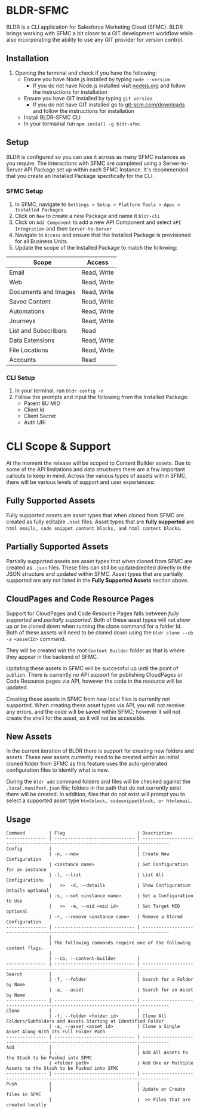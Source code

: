 # BLDR-SFMC

BLDR is a CLI application for Salesforce Marketing Cloud (SFMC). BLDR brings working with SFMC a bit closer to a GIT development workflow while also incorporating the ability to use any GIT provider for version control.

## Installation

1. Opening the terminal and check if you have the following:
    - Ensure you have Node.js installed by typing `node --version`
        - If you do not have Node.js installed visit [nodejs.org]() and follow the instructions for installation
    - Ensure you have GIT installed by typing `git version`
        - If you do not have GIT installed go to [git-scm.com/downloads]() and follow the instructions for installation
    - Install BLDR-SFMC CLI
    - In your termainal run `npm install -g bldr-sfmc`

## Setup

BLDR is configured so you can use it across as many SFMC instances as you require. The interactions with SFMC are completed using a Server-to-Server API Package set up within each SFMC Instance. It's recommended that you create an Installed Package specifically for the CLI.

### SFMC Setup

1. In SFMC, navigate to `Settings > Setup > Platform Tools > Apps > Installed Packages`
2. Click on `New` to create a new Package and name it `bldr-cli`
3. Click on `Add Component` to add a new API Component and select `API Integration` and then `Server-to-Server`
4. Navigate to `Access` and ensure that the Installed Package is provisioned for all Business Units.
5. Update the scope of the Installed Package to match the following:

| Scope                | Access      |
| -------------------- | ----------- |
| Email                | Read, Write |
| Web                  | Read, Write |
| Documents and Images | Read, Write |
| Saved Content        | Read, Write |
| Automations          | Read, Write |
| Journeys             | Read, Write |
| List and Subscribers | Read        |
| Data Extensions      | Read, Write |
| File Locations       | Read, Write |
| Accounts             | Read        |

### CLI Setup

1. In your terminal, run `bldr config -n`
2. Follow the prompts and input the following from the Installed Package:
    - Parent BU MID
    - Client Id
    - Client Secret
    - Auth URI

# CLI Scope & Support

At the moment the release will be scoped to Content Builder assets. Due to some of the API limitations and data structures there are a few important callouts to keep in mind.
Across the various types of assets within SFMC, there will be various levels of support and user experiences:

## Fully Supported Assets

Fully supported assets are asset types that when cloned from SFMC are created as fully editable `.html` files.
Asset types that are **fully supported** are `html emails, code snippet content blocks, and html content blocks`.

## Partially Supported Assets

Partially supported assets are asset types that when cloned from SFMC are created as `.json` files. These files can still be updated/edited directly in the JSON structure and updated within SFMC. Asset types that are partially supported are any not listed in the **Fully Supported Assets** section above.

## CloudPages and Code Resource Pages

Support for CloudPages and Code Resource Pages falls between _fully supported_ and _partially supported_.
Both of these asset types will not show up or be cloned down when running the clone command for a folder Id. Both of these assets will need to be cloned down using the `bldr clone --cb -a <assetId>` command.

They will be created win the root `Content Builder` folder as that is where they appear in the backend of SFMC.

Updating these assets in SFMC will be successful up until the point of `publish`. There is currently no API support for publishing CloudPages or Code Resource pages via API, however the code in the resource will be updated.

Creating these assets in SFMC from new local files is currently not supported. When creating these asset types via API, you will not receive any errors, and the code will be saved within SFMC; however it will not create the shell for the asset, so it will not be accessible.

## New Assets

In the current iteration of BLDR there is support for creating new folders and assets. These new assets currently need to be created within an initial cloned folder from SFMC as this feature uses the auto-generated configuration files to identify what is new.

During the `bldr add` command folders and files will be checked against the `.local.manifest.json` file; folders in the path that do not currently exist there will be created. In addition, files that do not exist will prompt you to select a supported asset type `htmlblock, codesnippetblock, or htmlemail`.


## Usage

```
Command         | Flag                           | Description
--------------- | ------------------------------ | --------------------------------------------------------------------------------
Config          |                                |
                | -n, --new                      | Create New Configuration
                | <instance name>                | Get Configuration for an instance
                | -l, --list                     | List All Configurations
                |   >>  -d, --details            | Show Configuration Details optional
                | -s, --set <instance name>      | Set a Configuration to Use
                |   >>  -m, --mid <mid id>       | Set Target MID optional
                | -r, --remove <instance name>   | Remove a Stored Configuration
--------------- | ------------------------------ | --------------------------------------------------------------------------------
                |
                | The following commands require one of the following context flags.
                |
                | --cb, --content-builder        |
--------------- | ------------------------------ | --------------------------------------------------------------------------------
Search          |                                |
                | -f, --folder                   | Search for a Folder by Name
                | -a, --asset                    | Search for an Asset by Name
--------------- | ------------------------------ | --------------------------------------------------------------------------------
Clone           |                                |
                | -f, --folder <folder id>       | Clone All Folders/Subfolders and Assets Starting at Identified Folder
                | -a, --asset <asset id>         | Clone a Single Asset Along With Its Full Folder Path
--------------- | ------------------------------ | --------------------------------------------------------------------------------
Add             |                                |
                | .                              | Add All Assets to the Stash to be Pushed into SFMC
                | <folder path>                  | Add One or Multiple Assets to the Stash to be Pushed into SFMC
--------------- | ------------------------------ | --------------------------------------------------------------------------------
Push            |                                |
                |                                | Update or Create files in SFMC
                |                                |  >> Files that are created locally
```
